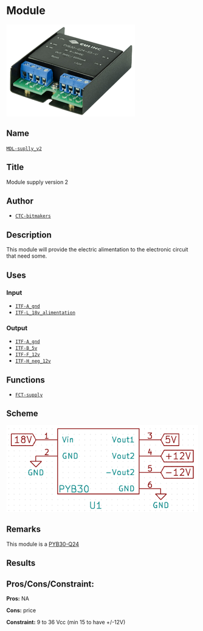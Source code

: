 # Module
![](viewme.png)

## Name
[`MDL-suplly_v2`]()

## Title
Module supply version 2

## Author
* [`CTC-bitmakers`]()

## Description
This module will provide the electric alimentation to the electronic circuit that need some.

## Uses
### Input
* [`ITF-A_gnd`]()
* [`ITF-L_18v_alimentation`]()

### Output
* [`ITF-A_gnd`]()
* [`ITF-B_5v`]()
* [`ITF-F_12v`]()
* [`ITF-H_neg_12v`]()

## Functions
* [`FCT-supply`]()

## Scheme
![](./images/scheme.png)

## Remarks
This module is a [PYB30-Q24](./doc/pyb30-u.pdf)

## Results

## Pros/Cons/Constraint:

**Pros:** NA

**Cons:** price

**Constraint:** 9 to 36 Vcc (min 15 to have +/-12V)
